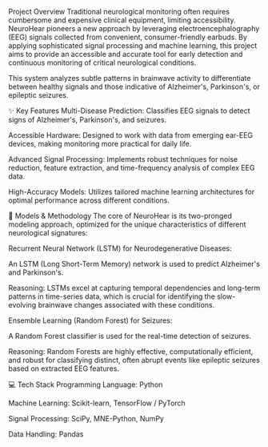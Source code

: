 Project Overview
Traditional neurological monitoring often requires cumbersome and expensive clinical equipment, limiting accessibility. NeuroHear pioneers a new approach by leveraging electroencephalography (EEG) signals collected from convenient, consumer-friendly earbuds. By applying sophisticated signal processing and machine learning, this project aims to provide an accessible and accurate tool for early detection and continuous monitoring of critical neurological conditions.

This system analyzes subtle patterns in brainwave activity to differentiate between healthy signals and those indicative of Alzheimer's, Parkinson's, or epileptic seizures.

✨ Key Features
Multi-Disease Prediction: Classifies EEG signals to detect signs of Alzheimer's, Parkinson's, and seizures.

Accessible Hardware: Designed to work with data from emerging ear-EEG devices, making monitoring more practical for daily life.

Advanced Signal Processing: Implements robust techniques for noise reduction, feature extraction, and time-frequency analysis of complex EEG data.

High-Accuracy Models: Utilizes tailored machine learning architectures for optimal performance across different conditions.

🔧 Models & Methodology
The core of NeuroHear is its two-pronged modeling approach, optimized for the unique characteristics of different neurological signatures:

Recurrent Neural Network (LSTM) for Neurodegenerative Diseases:

An LSTM (Long Short-Term Memory) network is used to predict Alzheimer's and Parkinson's.

Reasoning: LSTMs excel at capturing temporal dependencies and long-term patterns in time-series data, which is crucial for identifying the slow-evolving brainwave changes associated with these conditions.

Ensemble Learning (Random Forest) for Seizures:

A Random Forest classifier is used for the real-time detection of seizures.

Reasoning: Random Forests are highly effective, computationally efficient, and robust for classifying distinct, often abrupt events like epileptic seizures based on extracted EEG features.

💻 Tech Stack
Programming Language: Python

Machine Learning: Scikit-learn, TensorFlow / PyTorch

Signal Processing: SciPy, MNE-Python, NumPy

Data Handling: Pandas
